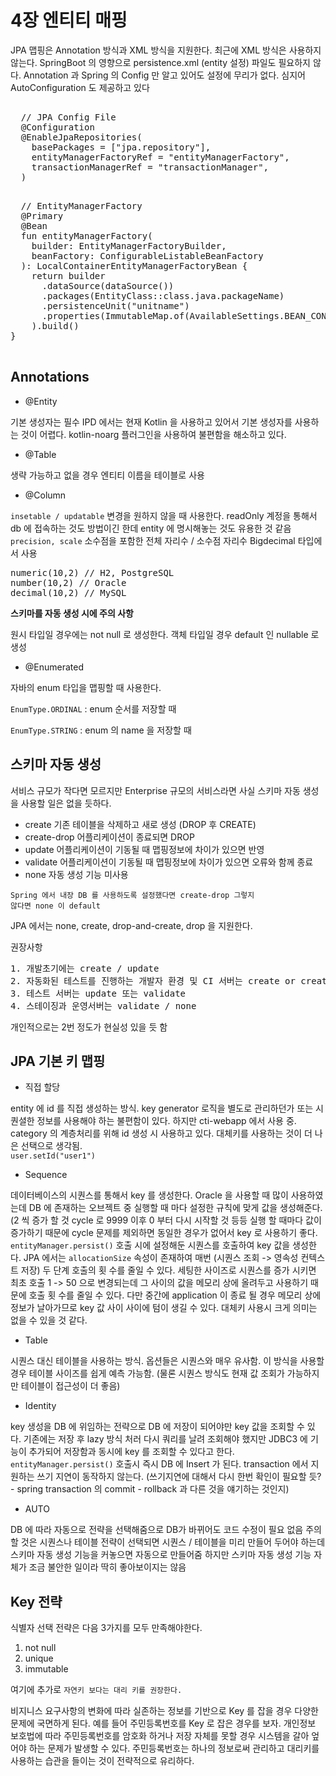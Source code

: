 # 4장 엔티티 매핑
JPA 맵핑은 Annotation 방식과 XML 방식을 지원한다.
최근에 XML 방식은 사용하지 않는다.
SpringBoot 의 영향으로 persistence.xml (entity 설정) 파일도 필요하지 않다.
Annotation 과 Spring 의 Config 만 알고 있어도 설정에 무리가 없다.
심지어 AutoConfiguration 도 제공하고 있다


<pre>
	
  // JPA Config File
  @Configuration
  @EnableJpaRepositories(
    basePackages = ["jpa.repository"],
    entityManagerFactoryRef = "entityManagerFactory",
    transactionManagerRef = "transactionManager",
  )
</pre>

<pre>
  
  // EntityManagerFactory
  @Primary
  @Bean
  fun entityManagerFactory(
    builder: EntityManagerFactoryBuilder,
    beanFactory: ConfigurableListableBeanFactory
  ): LocalContainerEntityManagerFactoryBean {
    return builder
      .dataSource(dataSource())
      .packages(EntityClass::class.java.packageName)
      .persistenceUnit("unitname")
      .properties(ImmutableMap.of(AvailableSettings.BEAN_CONTAINER, SpringBeanContainer(beanFactory))
    ).build()
}
 
</pre>


## Annotations
- @Entity

기본 생성자는 필수
IPD 에서는 현재 Kotlin 을 사용하고 있어서 기본 생성자를 사용하는 것이 어렵다.
kotlin-noarg 플러그인을 사용하여 불편함을 해소하고 있다. 

- @Table

생략 가능하고 없을 경우 엔티티 이름을 테이블로 사용

- @Column

<code>insetable / updatable</code> 변경을 원하지 않을 때 사용한다.
readOnly 계정을 통해서 db 에 접속하는 것도 방법이긴 한데 entity 에 명시해놓는 것도 유용한 것 같음
<code>precision, scale</code> 소수점을 포함한 전체 자리수 / 소수점 자리수 Bigdecimal 타입에서 사용

<pre>
numeric(10,2) // H2, PostgreSQL
number(10,2) // Oracle
decimal(10,2) // MySQL
</pre>

<b>스키마를 자동 생성 시에 주의 사항</b>

원시 타입일 경우에는 not null 로 생성한다.
객체 타입일 경우 default 인 nullable 로 생성

- @Enumerated

자바의 enum 타입을 맵핑할 때 사용한다.

<code>EnumType.ORDINAL</code> : enum 순서를 저장할 때

<code>EnumType.STRING</code> : enum 의 name 을 저장할 때

## 스키마 자동 생성
서비스 규모가 작다면 모르지만 Enterprise 규모의 서비스라면 사실 스키마 자동 생성을 사용할 일은 없을 듯하다.

- create
기존 테이블을 삭제하고 새로 생성 (DROP 후 CREATE)
- create-drop
어플리케이션이 종료되면 DROP
- update
어플리케이션이 기동될 때 맵핑정보에 차이가 있으면 반영
- validate
어플리케이션이 기동될 때 맵핑정보에 차이가 있으면 오류와 함께 종료
- none
자동 생성 기능 미사용

<code>Spring 에서 내장 DB 를 사용하도록 설정했다면 create-drop 그렇지 않다면 none 이 default</code>

JPA 에서는 none, create, drop-and-create, drop 을 지원한다.

권장사항
<pre>
1. 개발초기에는 create / update
2. 자동화된 테스트를 진행하는 개발자 환경 및 CI 서버는 create or create-drop
3. 테스트 서버는 update 또는 validate
4. 스테이징과 운영서버는 validate / none
</pre>
개인적으로는 2번 정도가 현실성 있을 듯 함

## JPA 기본 키 맵핑

- 직접 할당

entity 에 id 를 직접 생성하는 방식. key generator 로직을 별도로 관리하던가 또는 시퀀셜한 정보를 사용해야 하는 불편함이 있다.
하지만 cti-webapp 에서 사용 중. category 의 계층처리를 위해 id 생성 시 사용하고 있다.
대체키를 사용하는 것이 더 나은 선택으로 생각됨.
<code>
user.setId("user1")
</code>

- Sequence

데이터베이스의 시퀀스를 통해서 key 를 생성한다. 
Oracle 을 사용할 때 많이 사용하였는데 DB 에 존재하는 오브젝트 중 실행할 때 마다 설정한 규칙에 맞게 값을 생성해준다.
(2 씩 증가 할 것 cycle 로 9999 이후 0 부터 다시 시작할 것 등등
실행 할 때마다 값이 증가하기 때문에 cycle 문제를 제외하면 동일한 경우가 없어서 key 로 사용하기 좋다.
<code>entityManager.persist()</code> 호출 시에 설정해둔 시퀀스를 호출하여 key 값을 생성한다.
JPA 에서는 <code>allocationSize</code> 속성이 존재하여 매번 (시퀀스 조회 -> 영속성 컨텍스트 저장) 두 단계 호출의 횟 수를 줄일 수 있다.
세팅한 사이즈로 시퀀스를 증가 시키면 최초 호출 1 -> 50 으로 변경되는데 그 사이의 값을 메모리 상에 올려두고 사용하기 때문에 호출 횟 수를 줄일 수 있다.
다만 중간에 application 이 종료 될 경우 메모리 상에 정보가 날아가므로 key 값 사이 사이에 텀이 생길 수 있다.
대체키 사용시 크게 의미는 없을 수 있을 것 같다.


- Table

시퀀스 대신 테이블을 사용하는 방식.
옵션들은 시퀀스와 매우 유사함. 이 방식을 사용할 경우 테이블 사이즈를 쉽게 예측 가능함. (물론 시퀀스 방식도 현재 값 조회가 가능하지만 테이블이 접근성이 더 좋음)

- Identity

key 생성을 DB 에 위임하는 전략으로 DB 에 저장이 되어야만 key 값을 조회할 수 있다.
기존에는 저장 후 lazy 방식 처러 다시 쿼리를 날려 조회해야 했지만 JDBC3 에 기능이 추가되어 저장함과 동시에 key 를 조회할 수 있다고 한다.
<code>entityManager.persist()</code> 호출시 즉시 DB 에 Insert 가 된다.
transaction 에서 지원하는 쓰기 지연이 동작하지 않는다. (쓰기지연에 대해서 다시 한번 확인이 필요할 듯? - spring transaction 의 commit - rollback 과 다른 것을 얘기하는 것인지) 

- AUTO

DB 에 따라 자동으로 전략을 선택해줌으로 DB가 바뀌어도 코드 수정이 필요 없음
주의할 것은 시퀀스나 테이블 전략이 선택되면 시퀀스 / 테이블을 미리 만들어 두어야 하는데 스키마 자동 생성 기능을 커놓으면 자동으로 만들어줌
하지만 스키마 자동 생성 기능 자체가 조금 불안한 일이라 딱히 좋아보이지는 않음


## Key 전략

식별자 선택 전략은 다음 3가지를 모두 만족해야한다.
1. not null
2. unique
3. immutable

여기에 추가로 <code>자연키 보다는 대리 키를 권장한다.</code>

비지니스 요구사항의 변화에 따라 실존하는 정보를 기반으로 Key 를 잡을 경우 다양한 문제에 국면하게 된다.
예를 들어 주민등록번호를 Key 로 잡은 경우를 보자.
개인정보 보호법에 따라 주민등록번호를 암호화 하거나 저장 자체를 못할 경우 시스템을 갈아 엎어야 하는 문제가 발생할 수 있다.
주민등록번호는 하나의 정보로써 관리하고 대리키를 사용하는 습관을 들이는 것이 전략적으로 유리하다.



